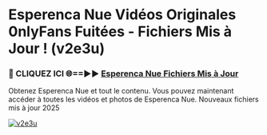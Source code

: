 # Esperenca Nue Vidéos Originales 0nlyFans Fuitées - Fichiers Mis à Jour ! (v2e3u)

<h3>🔴 CLIQUEZ ICI 🌐==►► <a href="https://tinyurl.com/2pmr4ezf" rel="nofollow">Esperenca Nue Fichiers Mis à Jour</a></h3>

Obtenez Esperenca Nue et tout le contenu. Vous pouvez maintenant accéder à toutes les vidéos et photos de Esperenca Nue. Nouveaux fichiers mis à jour 2025

[![v2e3u](https://i.imgur.com/6SNvagu.gif)](https://tinyurl.com/2pmr4ezf)
